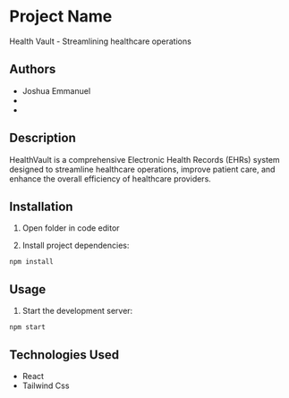 # Project Name

Health Vault - Streamlining healthcare operations

## Authors

- Joshua Emmanuel
-
-

## Description

HealthVault is a comprehensive Electronic Health Records (EHRs) system designed to streamline healthcare operations, improve patient care, and enhance the overall efficiency of healthcare providers.

## Installation

1. Open folder in code editor

2. Install project dependencies:

```shell
npm install
```

## Usage

1. Start the development server:

```shell
npm start
```


## Technologies Used

- React
- Tailwind Css
